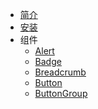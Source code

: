 <!--
 * @Description: In User Settings Edit
 * @Author: your name
 * @Date: 2019-10-15 15:27:18
 * @LastEditTime: 2019-10-21 16:49:37
 * @LastEditors: Please set LastEditors
 -->
* [简介]()
* [安装](install)
* 组件
  * [Alert](components/alert)
  * [Badge](components/badge)
  * [Breadcrumb](components/breadcrumb)
  * [Button](components/button)
  * [ButtonGroup](components/button-group)
